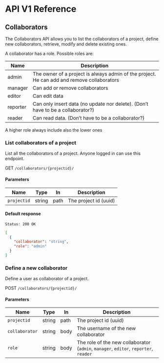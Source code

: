 # API V1 Reference

## Collaborators

The Collaborators API allows you to list the collaborators of a project, define new collaborators, retrieve, modify and delete existing ones.

A collaborator has a role. Possible roles are:

| Name     | Description                                                                                |
|----------|--------------------------------------------------------------------------------------------|
| admin    | The owner of a project is always admin of the project. He can add and remove collaborators |
| manager  | Can add or remove collaborators                                                            |
| editor   | Can edit data                                                                              |
| reporter | Can only insert data (no update nor delete). (Don’t have to be a collaborator?)            |
| reader   | Can read data. (Don’t have to be a collaborator?)                                          |

A higher role always include also the lower ones

### List collaborators of a project

List all the collaborators of a project. Anyone logged in can use this endpoint.

<span class="api-verb">GET</span> `/collaborators​/{projectid}​/`

#### Parameters

| Name        | Type   | In   | Description           |
|-------------|--------|------|-----------------------|
| `projectid` | string | path | The project id (uuid) |

#### Default response

`Status: 200 OK`
``` json
[
  {
    "collaborator": "string",
    "role": "admin"
  }
]
```

### Define a new collaborator

Define a user as collaborator of a project.

<span class="api-verb">POST</span> `/collaborators​/{projectid}​/`

#### Parameters

| Name           | Type   | In   | Description                                                                          |
|----------------|--------|------|--------------------------------------------------------------------------------------|
| `projectid`    | string | path | The project id (uuid)                                                                |
| `collaborator` | string | body | The username of the new collaborator                                                 |
| `role`         | string | body | The role of the new collaborator (`admin`, `manager`, `editor`, `reporter`, `reader` |

    
